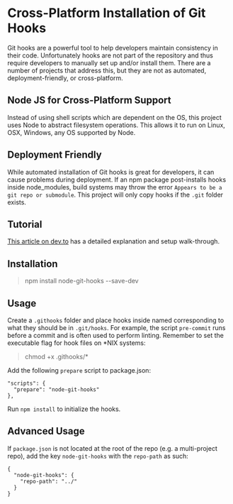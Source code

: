 # Cross-Platform Installation of Git Hooks

Git hooks are a powerful tool to help developers maintain consistency in their code.
Unfortunately hooks are not part of the repository and thus require developers to
manually set up and/or install them.  There are a number of projects that address
this, but they are not as automated, deployment-friendly, or cross-platform.

## Node JS for Cross-Platform Support

Instead of using shell scripts which are dependent on the OS, this project uses
Node to abstract filesystem operations.  This allows it to run on Linux, OSX,
Windows, any OS supported by Node.

## Deployment Friendly

While automated installation of Git hooks is great for developers, it can cause
problems during deployment.  If an npm package post-installs
hooks inside node_modules, build systems may throw the error
`Appears to be a git repo or submodule`.  This project will only copy hooks
if the `.git` folder exists.

## Tutorial

[This article on dev.to](https://dev.to/peacechen/automated-cross-platform-git-hooks-with-npm-1iof) has a detailed explanation and setup walk-through.

## Installation

> npm install node-git-hooks --save-dev

## Usage

Create a `.githooks` folder and place hooks inside named corresponding to what they should be in `.git/hooks`.  For example, the script `pre-commit`
runs before a commit and is often used to perform linting. Remember to set the executable flag for hook files on \*NIX systems:
> chmod +x .githooks/*

Add the following `prepare` script to package.json:
```
"scripts": {
  "prepare": "node-git-hooks"
},
```

Run `npm install` to initialize the hooks.

## Advanced Usage

If `package.json` is not located at the root of the repo (e.g. a multi-project repo), add the key
`node-git-hooks` with the `repo-path` as such:
```
{
  "node-git-hooks": {
    "repo-path": "../"
  }
}
```
